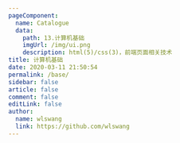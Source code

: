 ```yaml
---
pageComponent:
  name: Catalogue
  data:
    path: 13.计算机基础
    imgUrl: /img/ui.png
    description: html(5)/css(3)，前端页面相关技术
title: 计算机基础
date: 2020-03-11 21:50:54
permalink: /base/
sidebar: false
article: false
comment: false
editLink: false
author:
  name: wlswang
  link: https://github.com/wlswang
---
```

